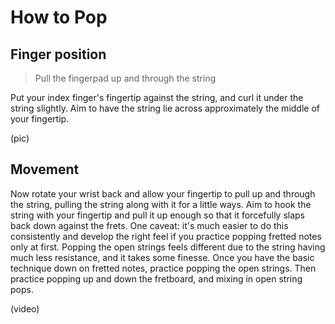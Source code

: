 # How to Pop

## Finger position

> Pull the fingerpad up and through the string

Put your index finger's fingertip against the string, and curl it under the string slightly. Aim to have the string lie across approximately the middle of your fingertip.

\(pic\)

## Movement

Now rotate your wrist back and allow your fingertip to pull up and through the string, pulling the string along with it for a little ways. Aim to hook the string with your fingertip and pull it up enough so that it forcefully slaps back down against the frets. One caveat: it's much easier to do this consistently and develop the right feel if you practice popping fretted notes only at first. Popping the open strings feels different due to the string having much less resistance, and it takes some finesse. Once you have the basic technique down on fretted notes, practice popping the open strings. Then practice popping up and down the fretboard, and mixing in open string pops.

\(video\)

